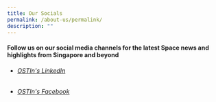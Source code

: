 ```yaml
---
title: Our Socials
permalink: /about-us/permalink/
description: ""
---
```

#### Follow us on our social media channels for the latest Space news and highlights from Singapore and beyond
* ###### [OSTIn's LinkedIn](https://www.linkedin.com/company/ostinsingapore/)
* ###### [OSTIn's Facebook](https://www.facebook.com/OSTInSingapore)